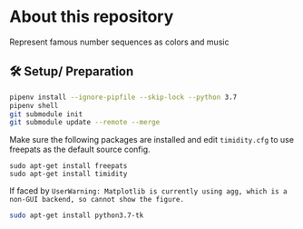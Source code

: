# About this repository
Represent famous number sequences as colors and music

## :hammer_and_wrench: Setup/ Preparation
```bash
pipenv install --ignore-pipfile --skip-lock --python 3.7
pipenv shell
git submodule init
git submodule update --remote --merge
```
Make sure the following packages are installed and edit `timidity.cfg` to use freepats as the default source config.
```
sudo apt-get install freepats
sudo apt-get install timidity
```

If faced by `UserWarning: Matplotlib is currently using agg, which is a non-GUI backend, so cannot show the figure.`
```bash
sudo apt-get install python3.7-tk
```
